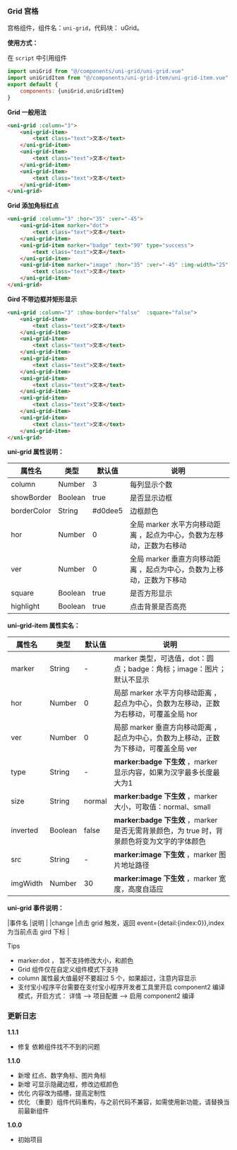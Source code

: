 ### Grid 宫格

宫格组件，组件名：``uni-grid``，代码块： uGrid。

**使用方式：**

在 ``script`` 中引用组件 

```javascript
import uniGrid from "@/components/uni-grid/uni-grid.vue"
import uniGridItem from "@/components/uni-grid-item/uni-grid-item.vue"
export default {
    components: {uniGrid,uniGridItem}
}
```



**Grid 一般用法**

```html
<uni-grid :column="3">
	<uni-grid-item>
		<text class="text">文本</text>
	</uni-grid-item>
	<uni-grid-item>
		<text class="text">文本</text>
	</uni-grid-item>
	<uni-grid-item>
		<text class="text">文本</text>
	</uni-grid-item>
</uni-grid>
```

**Grid 添加角标红点**

```html
<uni-grid :column="3" :hor="35" :ver="-45">
	<uni-grid-item marker="dot">
		<text class="text">文本</text>
	</uni-grid-item>
	<uni-grid-item marker="badge" text="99" type="success">
		<text class="text">文本</text>
	</uni-grid-item>
	<uni-grid-item marker="image" :hor="35" :ver="-45" :img-width="25" src="https://img-cdn-qiniu.dcloud.net.cn/uni-ui/recommend.png">
		<text class="text">文本</text>
	</uni-grid-item>
</uni-grid>
```

**Gird 不带边框并矩形显示**

```html
<uni-grid :column="3" :show-border="false"  :square="false">
	<uni-grid-item>
		<text class="text">文本</text>
	</uni-grid-item>
	<uni-grid-item>
		<text class="text">文本</text>
	</uni-grid-item>
	<uni-grid-item>
		<text class="text">文本</text>
	</uni-grid-item>
	<uni-grid-item>
		<text class="text">文本</text>
	</uni-grid-item>
	<uni-grid-item>
		<text class="text">文本</text>
	</uni-grid-item>
	<uni-grid-item>
		<text class="text">文本</text>
	</uni-grid-item>
</uni-grid>
```



**uni-grid 属性说明：**

|属性名		|类型		|默认值	|说明																		|
|---		|----		|---	|---																		|
|column		|Number		|3		|每列显示个数																|
|showBorder	|Boolean	|true	|是否显示边框																|
|borderColor|String		|#d0dee5|边框颜色																	|
|hor		|Number		|0		|全局 marker 水平方向移动距离 ，起点为中心，负数为左移动，正数为右移动		|
|ver		|Number		|0		|全局 marker 垂直方向移动距离 ，起点为中心，负数为上移动，正数为下移动		|
|square		|Boolean	|true	|是否方形显示																|
|highlight	|Boolean	|true	|点击背景是否高亮															|

**uni-grid-item 属性实名：**

|属性名		|类型	|默认值	|说明																							|
|---		|----	|---	|---																							|
|marker		|String	|-		| marker 类型，可选值，dot：圆点；badge：角标；image：图片； 默认不显示							|
|hor		|Number	|0		| 局部 marker 水平方向移动距离 ，起点为中心，负数为左移动，正数为右移动，可覆盖全局 hor			|
|ver		|Number	|0		| 局部 marker 垂直方向移动距离 ，起点为中心，负数为上移动，正数为下移动，可覆盖全局 ver			|
|type		|String	|-		| **marker:badge 下生效** ，marker 显示内容，如果为汉字最多长度最大为1							|
|size		|String	|normal	| **marker:badge 下生效** ，marker 大小，可取值：normal、small									|
|inverted	|Boolean|false	| **marker:badge 下生效** ，marker 是否无需背景颜色，为 true 时，背景颜色将变为文字的字体颜色	|
|src		|String	|-		| **marker:image 下生效** ，marker 图片地址路径													|
|imgWidth	|Number	|30		| **marker:image 下生效** ，marker 宽度，高度自适应												|


**uni-grid 事件说明：**

|事件名	|说明																																			|
|change	|点击 grid 触发，返回 event={detail:{index:0}},index 为当前点击 gird 下标	|

Tips
- marker:dot ， 暂不支持修改大小，和颜色
- Grid 组件仅在自定义组件模式下支持
- column 属性最大值最好不要超过 5 个，如果超过，注意内容显示
- 支付宝小程序平台需要在支付宝小程序开发者工具里开启 component2 编译模式，开启方式： 详情 --> 项目配置 --> 启用 component2 编译

### 更新日志

**1.1.1**
- 修复 依赖组件找不不到的问题

**1.1.0**
- 新增 红点、数字角标、图片角标
- 新增 可显示隐藏边框，修改边框颜色
- 优化 内容改为插槽，提高定制性
- 优化 （重要）组件代码重构，与之前代码不兼容，如需使用新功能，请替换当前最新组件

**1.0.0**
- 初始项目
